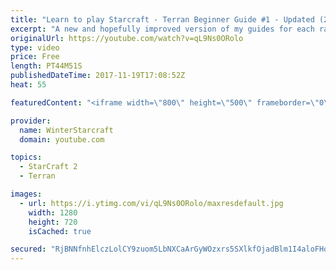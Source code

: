 ```yaml
---
title: "Learn to play Starcraft - Terran Beginner Guide #1 - Updated (2017 LOTV)"
excerpt: "A new and hopefully improved version of my guides for each race where I go over as many basics as possible while doing it live :)  I strongly believe that a super structured guide style is not very helpful compared to watching/playing the game actively.  Feedback is greatly appreciated. -- Watch live"
originalUrl: https://youtube.com/watch?v=qL9Ns0ORolo
type: video
price: Free
length: PT44M51S
publishedDateTime: 2017-11-19T17:08:52Z
heat: 55

featuredContent: "<iframe width=\"800\" height=\"500\" frameborder=\"0\" src=\"https://www.youtube.com/embed/qL9Ns0ORolo\" allow=\"accelerometer; autoplay; encrypted-media; gyroscope; picture-in-picture\" allowfullscreen></iframe>"

provider:
  name: WinterStarcraft
  domain: youtube.com

topics:
  - StarCraft 2
  - Terran

images:
  - url: https://i.ytimg.com/vi/qL9Ns0ORolo/maxresdefault.jpg
    width: 1280
    height: 720
    isCached: true

secured: "RjBNNfnhElczLolCY9zuom5LbNXCaArGyWOzxrs5SXlkfOjadBlm1I4aloFHqGZyzI7hMK1MtkbfCswrgaRS+JnxA6o9oVvdmLwOiBHa0qthAOH8dYZx/slKBFdMFT6xdMz4tLOBzId0TdmOpoteTRO+8jvsYwCiq3O4D+7lQ8LjArD2LCag07aarLQ7Ah8n+Y0vnk7IBLYLECWDyM5i7kRXtCE0K1sXcgZzVDIQJrVxh3+5L0y7hMyxUNHGZqC7SAyau9JoNjZfDggtic3CKCNMq+D7IpbvZop7kQJvpFPAM0mSs79d7ekn33cjyYY1Gb6wQCGof7KBPd/1x4dXJTlYUMFr3h6+omzExkgQ7IXyW3CWkIPY5UtH+kTocsJqzynx9kzWsXxaqDS3OV1VfpVslClAeXRwCFnm0d0vrEZonlVNcDtDTxNW6NL1+n9B;bGYIx2+anhj7ZYL/8curBw=="
---
```


